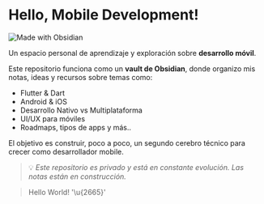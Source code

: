 # Hello, Mobile Development!

![Made with Obsidian](https://img.shields.io/badge/Made%20with-Obsidian-7e57c2?logo=obsidian&logoColor=white)

Un espacio personal de aprendizaje y exploración sobre **desarrollo móvil**.

Este repositorio funciona como un **vault de Obsidian**, donde organizo mis notas, ideas y recursos sobre temas como:

- Flutter & Dart
- Android & iOS
- Desarrollo Nativo vs Multiplataforma
- UI/UX para móviles
- Roadmaps, tipos de apps y más..

El objetivo es construir, poco a poco, un segundo cerebro técnico para crecer como desarrollador mobile.

> 💡 _Este repositorio es privado y está en constante evolución. Las notas están en construcción._

> Hello World! '\u{2665}'
